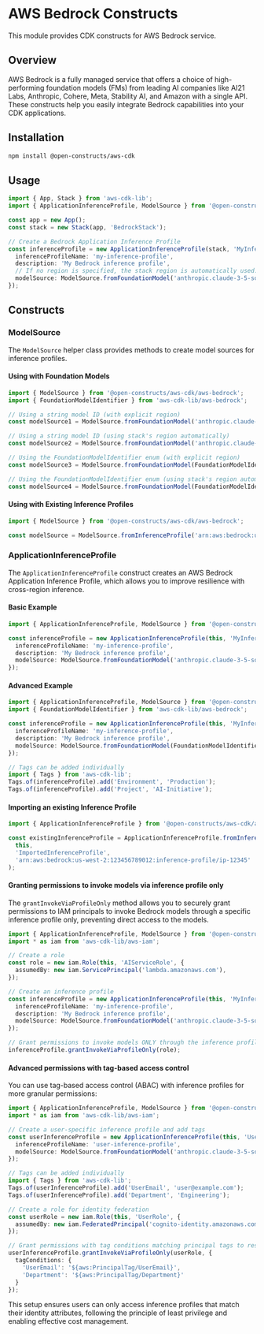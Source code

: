 # AWS Bedrock Constructs

This module provides CDK constructs for AWS Bedrock service.

## Overview

AWS Bedrock is a fully managed service that offers a choice of high-performing foundation models (FMs) from leading AI companies like AI21 Labs, Anthropic, Cohere, Meta, Stability AI, and Amazon with a single API. These constructs help you easily integrate Bedrock capabilities into your CDK applications.

## Installation

```bash
npm install @open-constructs/aws-cdk
```

## Usage

```typescript
import { App, Stack } from 'aws-cdk-lib';
import { ApplicationInferenceProfile, ModelSource } from '@open-constructs/aws-cdk/aws-bedrock';

const app = new App();
const stack = new Stack(app, 'BedrockStack');

// Create a Bedrock Application Inference Profile
const inferenceProfile = new ApplicationInferenceProfile(stack, 'MyInferenceProfile', {
  inferenceProfileName: 'my-inference-profile',
  description: 'My Bedrock inference profile',
  // If no region is specified, the stack region is automatically used.
  modelSource: ModelSource.fromFoundationModel('anthropic.claude-3-5-sonnet-20240620-v1:0'),
});
```

## Constructs

### ModelSource

The `ModelSource` helper class provides methods to create model sources for inference profiles.

#### Using with Foundation Models

```typescript
import { ModelSource } from '@open-constructs/aws-cdk/aws-bedrock';
import { FoundationModelIdentifier } from 'aws-cdk-lib/aws-bedrock';

// Using a string model ID (with explicit region)
const modelSource1 = ModelSource.fromFoundationModel('anthropic.claude-3-5-sonnet-20240620-v1:0', 'us-west-2');

// Using a string model ID (using stack's region automatically)
const modelSource2 = ModelSource.fromFoundationModel('anthropic.claude-3-5-sonnet-20240620-v1:0');

// Using the FoundationModelIdentifier enum (with explicit region)
const modelSource3 = ModelSource.fromFoundationModel(FoundationModelIdentifier.ANTHROPIC_CLAUDE_3_5_SONNET_20240620_V1, 'us-west-2');

// Using the FoundationModelIdentifier enum (using stack's region automatically)
const modelSource4 = ModelSource.fromFoundationModel(FoundationModelIdentifier.ANTHROPIC_CLAUDE_3_5_SONNET_20240620_V1);
```

#### Using with Existing Inference Profiles

```typescript
import { ModelSource } from '@open-constructs/aws-cdk/aws-bedrock';

const modelSource = ModelSource.fromInferenceProfile('arn:aws:bedrock:us-west-2:123456789012:inference-profile/ip-12345');
```

### ApplicationInferenceProfile

The `ApplicationInferenceProfile` construct creates an AWS Bedrock Application Inference Profile, which allows you to improve resilience with cross-region inference.

#### Basic Example

```typescript
import { ApplicationInferenceProfile, ModelSource } from '@open-constructs/aws-cdk/aws-bedrock';

const inferenceProfile = new ApplicationInferenceProfile(this, 'MyInferenceProfile', {
  inferenceProfileName: 'my-inference-profile',
  description: 'My Bedrock inference profile',
  modelSource: ModelSource.fromFoundationModel('anthropic.claude-3-5-sonnet-20240620-v1:0', 'us-west-2'),
});
```

#### Advanced Example

```typescript
import { ApplicationInferenceProfile, ModelSource } from '@open-constructs/aws-cdk/aws-bedrock';
import { FoundationModelIdentifier } from 'aws-cdk-lib/aws-bedrock';

const inferenceProfile = new ApplicationInferenceProfile(this, 'MyInferenceProfile', {
  inferenceProfileName: 'my-inference-profile',
  description: 'My Bedrock inference profile',
  modelSource: ModelSource.fromFoundationModel(FoundationModelIdentifier.ANTHROPIC_CLAUDE_3_5_SONNET_20240620_V1),
});

// Tags can be added individually
import { Tags } from 'aws-cdk-lib';
Tags.of(inferenceProfile).add('Environment', 'Production');
Tags.of(inferenceProfile).add('Project', 'AI-Initiative');
```

#### Importing an existing Inference Profile

```typescript
import { ApplicationInferenceProfile } from '@open-constructs/aws-cdk/aws-bedrock';

const existingInferenceProfile = ApplicationInferenceProfile.fromInferenceProfileArn(
  this, 
  'ImportedInferenceProfile',
  'arn:aws:bedrock:us-west-2:123456789012:inference-profile/ip-12345'
);
```

#### Granting permissions to invoke models via inference profile only

The `grantInvokeViaProfileOnly` method allows you to securely grant permissions to IAM principals to invoke Bedrock models through a specific inference profile only, preventing direct access to the models.

```typescript
import { ApplicationInferenceProfile, ModelSource } from '@open-constructs/aws-cdk/aws-bedrock';
import * as iam from 'aws-cdk-lib/aws-iam';

// Create a role
const role = new iam.Role(this, 'AIServiceRole', {
  assumedBy: new iam.ServicePrincipal('lambda.amazonaws.com'),
});

// Create an inference profile
const inferenceProfile = new ApplicationInferenceProfile(this, 'MyInferenceProfile', {
  inferenceProfileName: 'my-inference-profile',
  description: 'My Bedrock inference profile',
  modelSource: ModelSource.fromFoundationModel('anthropic.claude-3-5-sonnet-20240620-v1:0', 'us-west-2'),
});

// Grant permissions to invoke models ONLY through the inference profile
inferenceProfile.grantInvokeViaProfileOnly(role);
```

#### Advanced permissions with tag-based access control

You can use tag-based access control (ABAC) with inference profiles for more granular permissions:

```typescript
import { ApplicationInferenceProfile, ModelSource } from '@open-constructs/aws-cdk/aws-bedrock';
import * as iam from 'aws-cdk-lib/aws-iam';

// Create a user-specific inference profile and add tags
const userInferenceProfile = new ApplicationInferenceProfile(this, 'UserInferenceProfile', {
  inferenceProfileName: 'user-inference-profile',
  modelSource: ModelSource.fromFoundationModel('anthropic.claude-3-5-sonnet-20240620-v1:0'),
});

// Tags can be added individually
import { Tags } from 'aws-cdk-lib';
Tags.of(userInferenceProfile).add('UserEmail', 'user@example.com');
Tags.of(userInferenceProfile).add('Department', 'Engineering');

// Create a role for identity federation
const userRole = new iam.Role(this, 'UserRole', {
  assumedBy: new iam.FederatedPrincipal('cognito-identity.amazonaws.com', {}),
});

// Grant permissions with tag conditions matching principal tags to resource tags
userInferenceProfile.grantInvokeViaProfileOnly(userRole, {
  tagConditions: {
    'UserEmail': '${aws:PrincipalTag/UserEmail}',
    'Department': '${aws:PrincipalTag/Department}'
  }
});
```

This setup ensures users can only access inference profiles that match their identity attributes, following the principle of least privilege and enabling effective cost management.
